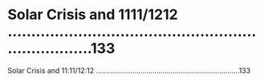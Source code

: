 # Solar Crisis and 1111/1212 .......................................................................133

Solar Crisis and 11:11/12:12 .......................................................................133